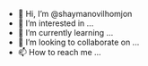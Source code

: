 - 👋 Hi, I’m @shaymanovilhomjon
- 👀 I’m interested in ...
- 🌱 I’m currently learning ...
- 💞️ I’m looking to collaborate on ...
- 📫 How to reach me ...

<!---
shaymanovilhomjon/shaymanovilhomjon is a ✨ special ✨ repository because its `README.md` (this file) appears on your GitHub profile.
You can click the Preview link to take a look at your changes.
--->
